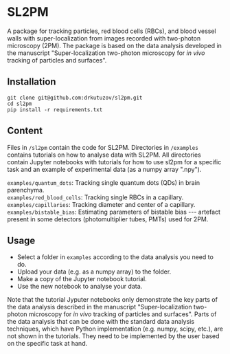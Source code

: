 # SL2PM
A package for tracking particles, red blood cells (RBCs), and blood vessel walls with super-localization from images recorded with two-photon microscopy (2PM). The package is based on the data analysis developed in the manuscript "Super-localization two-photon microscopy for _in vivo_ tracking of particles and surfaces".

## Installation

```
git clone git@github.com:drkutuzov/sl2pm.git
cd sl2pm
pip install -r requirements.txt
```

## Content
Files in `/sl2pm` contain the code for SL2PM. 
Directories in `/examples` contains tutorials on how to analyse data with SL2PM. 
All directories contain Jupyter notebooks with tutorials for how to use sl2pm for a specific task and an example of experimental data (as a numpy array ".npy").

`examples/quantum_dots`: Tracking single quantum dots (QDs) in brain parenchyma.  
`examples/red_blood_cells`: Tracking single RBCs in a capillary.  
`examples/capillaries`: Tracking diameter and center of a capillary.  
`examples/bistable_bias`: Estimating parameters of bistable bias --- artefact present in some detectors (photomultiplier tubes, PMTs) used for 2PM.


## Usage
* Select a folder in `examples` according to the data analysis you need to do.  
* Upload your data (e.g. as a numpy array) to the folder.  
* Make a copy of the Jupyter notebook tutorial.  
* Use the new notebook to analyse your data.  

Note that the tutorial Jyputer notebooks only demonstrate the key parts of the data analysis described in the manuscript "Super-localization two-photon microscopy for _in vivo_ tracking of particles and surfaces".
Parts of the data analysis that can be done with the standard data analysis techniques, which have Python implementation (e.g. numpy, scipy, etc.), are not shown in the tutorials. They need to be implemented by the user based on the specific task at hand.

